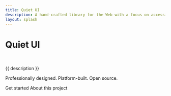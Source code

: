 ```yaml
---
title: Quiet UI
description: A hand-crafted library for the Web with a focus on accessibility, performance, longevity, and aesthetics.
layout: splash
---
```


<div class="splash">
<h1 class="visually-hidden">Quiet UI</h1>
<img class="only-light" src="/assets/images/wordmark-light.svg" alt="">
<img class="only-dark" src="/assets/images/wordmark-dark.svg" alt="">

<p class="subtitle">{{ description }}</p>

<p>
Professionally designed. Platform-built. Open source.
</p>

<div class="splash-actions">

<quiet-button href="/docs/" variant="primary" pill>
Get started
</quiet-button>

<quiet-button href="/about" variant="text" pill>
About this project
</quiet-button>

</div>
</div>
